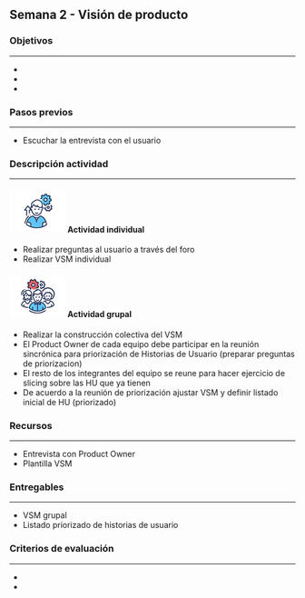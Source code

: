 
## Semana 2 - Visión de producto

### Objetivos

---
* 
* 
* 

### Pasos previos

---
* Escuchar la entrevista con el usuario

### Descripción actividad

---
#### ![](./../../assets/images/individuo.png) Actividad individual

* Realizar preguntas al usuario a través del foro
* Realizar VSM individual

#### ![](./../../assets/images/grupo.png) Actividad grupal

* Realizar la construcción colectiva del VSM
* El Product Owner de cada equipo debe participar en la reunión sincrónica para priorización de Historias de Usuario (preparar preguntas de priorizacion)
* El resto de los integrantes del equipo se reune para hacer ejercicio de slicing sobre las HU que ya tienen
* De acuerdo a la reunión de priorización ajustar VSM y definir listado inicial de HU (priorizado)


### Recursos 

---
* Entrevista con Product Owner
* Plantilla VSM

### Entregables

---
* VSM grupal
* Listado priorizado de historias de usuario 

### Criterios de evaluación

---

* 
* 
